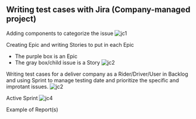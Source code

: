 ## Writing test cases with Jira (Company-managed project)

Adding components to categorize the issue
![jc1](https://github.com/jijdp/portfolio-details/assets/138129390/9510cf73-6e73-4d8c-8374-2f932fa1b013)

Creating Epic and writing Stories to put in each Epic
- The purple box is an Epic
- The gray box/child issue is a Story
![jc2](https://github.com/jijdp/portfolio-details/assets/138129390/9977e74d-deca-4bf2-baaf-113b45ce908e)

Writing test cases for a deliver company as a Rider/Driver/User in Backlog and using Sprint to manage testing date and prioritize the specific and improtant issues.
![jc2](https://github.com/jijdp/portfolio-details/assets/138129390/3cf4d92e-79b2-4fc3-8ef7-4ab92abd6462)



Active Sprint
![jc4](https://github.com/jijdp/portfolio-details/assets/138129390/4230a9fd-72b9-4b7b-8e2e-7b5fa767dc73)


Example of Report(s)
